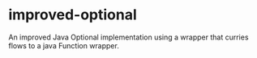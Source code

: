 # improved-optional

An improved Java Optional implementation using a wrapper that curries flows to a java Function wrapper.
